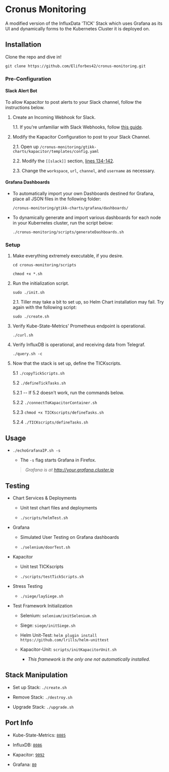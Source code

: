 
# Cronus Monitoring
A modified version of the InfluxData 'TICK' Stack which uses Grafana as its UI and dynamically forms to the Kubernetes Cluster it is deployed on.

## Installation

Clone the repo and dive in!

`git clone https://github.com/Eliforbes42/cronus-monitoring.git`

### Pre-Configuration

#### Slack Alert Bot
To allow Kapacitor to post alerts to your Slack channel, follow the instructions below.

1. Create an Incoming Webhook for Slack.

    1.1. If you're unfamiliar with Slack Webhooks, follow [this guide](https://api.slack.com/incoming-webhooks).

2. Modify the Kapacitor Configuration to post to your Slack Channel.

    2.1. Open up `/cronus-monitoring/gtikk-charts/kapacitor/templates/config.yaml`

    2.2. Modify the `[[slack]]` section, [lines 134-142](https://github.com/Eliforbes42/cronus-monitoring/blob/master/gtikk-charts/kapacitor/templates/config.yaml#L134).
    
    2.3. Change the `workspace`, `url`, `channel`, and `username` as necessary.

#### Grafana Dashboards
- To automatically import your own Dashboards destined for Grafana, place all JSON files in the following folder: 

      /cronus-monitoring/gtikk-charts/grafana/dashboards/

- To dynamically generate and import various dashboards for each node in your Kubernetes cluster, run the script below:
         
      ./cronus-monitoring/scripts/generateDashboards.sh

### Setup
1.   Make everything extremely executable, if you desire.
         
         cd cronus-monitoring/scripts

         chmod +x *.sh

2.   Run the initialization script.
                   
         sudo ./init.sh

        2.1.   Tiller may take a bit to set up, so Helm Chart installation may fail. Try again with the following script:

         sudo ./create.sh

3.   Verify Kube-State-Metrics' Prometheus endpoint is operational.

         ./curl.sh

4.   Verify InfluxDB is operational, and receiving data from Telegraf.

         ./query.sh -c

5.   Now that the stack is set up, define the TICKscripts.

        5.1 `./copyTickScripts.sh`  

        5.2 `./defineTickTasks.sh`

        5.2.1 -- If 5.2 doesn't work, run the commands below.       

        5.2.2 `./connectToKapacitorContainer.sh`

        5.2.3 `chmod +x TICKscripts/defineTasks.sh`

        5.2.4 `./TICKscripts/defineTasks.sh`

## Usage

-  `./echoGrafanaIP.sh -s`

    -  The `-s` flag starts Grafana in Firefox.

    > _Grafana is at http://your.grafana.cluster.ip_

## Testing

- Chart Services & Deployments

    -  Unit test chart files and deployments

    -  `./scripts/helmTest.sh`

- Grafana

    - Simulated User Testing on Grafana dashboards

    - `./selenium/doorTest.sh`

- Kapacitor

    - Unit test TICKscripts

    - `./scripts/testTickScripts.sh`

- Stress Testing

    - `./siege/laySiege.sh`

- Test Framework Initialization

    - Selenium: `selenium/initSelenium.sh`

    - Siege: `siege/initSiege.sh`

    - Helm Unit-Test: `helm plugin install https://github.com/lrills/helm-unittest`

    - Kapacitor-Unit: `scripts/initKapacitorUnit.sh`

        - *This framework is the only one not automatically installed.*

## Stack Manipulation

- Set up Stack:  `./create.sh`

- Remove Stack:  `./destroy.sh`

- Upgrade Stack: `./upgrade.sh`        

## Port Info
* Kube-State-Metrics: [`8085`](https://github.com/Eliforbes42/cronus-monitoring/blob/master/gtikk-charts/kube-state-metrics/values.yaml#L8)

* InfluxDB: [`8086`](https://github.com/Eliforbes42/cronus-monitoring/blob/master/gtikk-charts/influxdb/values.yaml#L103)

* Kapacitor: [`9092`](https://github.com/Eliforbes42/cronus-monitoring/blob/master/gtikk-charts/kapacitor/templates/config.yaml#L17)

* Grafana: [`80`](https://github.com/Eliforbes42/cronus-monitoring/blob/master/gtikk-charts/grafana/values.yaml#L58)
